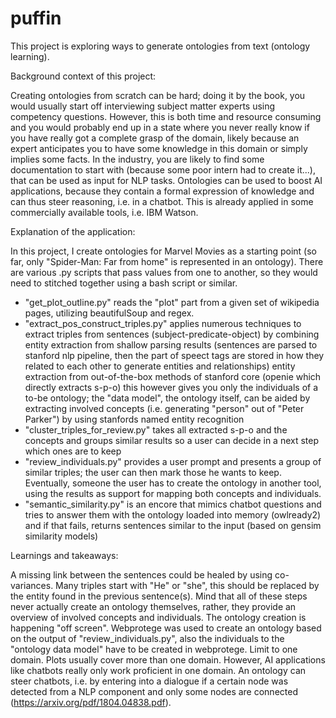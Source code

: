 # puffin

This project is exploring ways to generate ontologies from text (ontology learning). 


Background context of this project:

Creating ontologies from scratch can be hard; doing it by the book, you would usually start off interviewing subject matter experts using competency questions. 
However, this is both time and resource consuming and you would probably end up in a state where you never really know if you have really got a complete grasp of the domain, likely because an expert anticipates you to have some knowledge in this domain or simply implies some facts.
In the industry, you are likely to find some documentation to start with (because some poor intern had to create it...), that can be used as input for NLP tasks.
Ontologies can be used to boost AI applications, because they contain a formal expression of knowledge and can thus steer reasoning, i.e. in a chatbot. This is already applied in some commercially available tools, i.e. IBM Watson.


Explanation of the application:

In this project, I create ontologies for Marvel Movies as a starting point (so far, only "Spider-Man: Far from home" is represented in an ontology).
There are various .py scripts that pass values from one to another, so they would need to stitched together using a bash script or similar.

- "get_plot_outline.py" reads the "plot" part from a given set of wikipedia pages, utilizing beautifulSoup and regex. 
- "extract_pos_construct_triples.py" applies numerous techniques to extract triples from sentences (subject-predicate-object) by combining
  entity extraction from shallow parsing results (sentences are parsed to stanford nlp pipeline, then the part of speect tags are stored in how they related to each other to generate entities and relationships)
  entity extraction from out-of-the-box methods of stanford core (openie which directly extracts s-p-o) 
  this however gives you only the individuals of a to-be ontology; the "data model", the ontology itself, can be aided by 
  extracting involved concepts (i.e. generating "person" out of "Peter Parker") by using stanfords named entity recognition
- "cluster_triples_for_review.py" takes all extracted s-p-o and the concepts and groups similar results so a user can decide in a next step which ones are to keep
- "review_individuals.py" provides a user prompt and presents a group of similar triples; the user can then mark those he wants to keep. Eventually, someone the user has to create the ontology in another tool, using the results as support for mapping both concepts and individuals.
- "semantic_similarity.py" is an encore that mimics chatbot questions and tries to answer them with the ontology loaded into memory (owlready2) and if that fails, returns sentences similar to the input (based on gensim similarity models)


Learnings and takeaways:

A missing link between the sentences could be healed by using co-variances. Many triples start with "He" or "she", this should be replaced by the entity found in the previous sentence(s).
Mind that all of these steps never actually create an ontology themselves, rather, they provide an overview of involved concepts and individuals.
The ontology creation is happening "off screen". Webprotege was used to create an ontology based on the output of "review_individuals.py", also the individuals to the "ontology data model" have to be created in webprotege.
Limit to one domain. Plots usually cover more than one domain. However, AI applications like chatbots really only work proficient in one domain. 
An ontology can steer chatbots, i.e. by entering into a dialogue if a certain node was detected from a NLP component and only some nodes are connected (https://arxiv.org/pdf/1804.04838.pdf).

